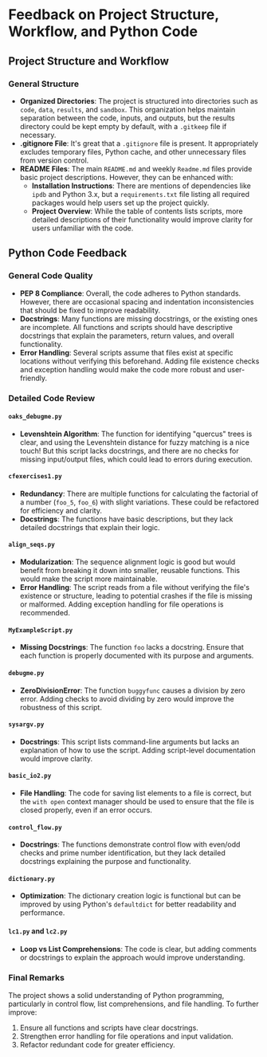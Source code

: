 
# Feedback on Project Structure, Workflow, and Python Code

## Project Structure and Workflow

### General Structure
- **Organized Directories**: The project is structured into directories such as `code`, `data`, `results`, and `sandbox`. This organization helps maintain separation between the code, inputs, and outputs, but the results directory could be kept empty by default, with a `.gitkeep` file if necessary.
- **.gitignore File**: It's great that a `.gitignore` file is present. It appropriately excludes temporary files, Python cache, and other unnecessary files from version control.
- **README Files**: The main `README.md` and weekly `Readme.md` files provide basic project descriptions. However, they can be enhanced with:
  - **Installation Instructions**: There are mentions of dependencies like `ipdb` and Python 3.x, but a `requirements.txt` file listing all required packages would help users set up the project quickly.
  - **Project Overview**: While the table of contents lists scripts, more detailed descriptions of their functionality would improve clarity for users unfamiliar with the code.

## Python Code Feedback

### General Code Quality
- **PEP 8 Compliance**: Overall, the code adheres to Python standards. However, there are occasional spacing and indentation inconsistencies that should be fixed to improve readability.
- **Docstrings**: Many functions are missing docstrings, or the existing ones are incomplete. All functions and scripts should have descriptive docstrings that explain the parameters, return values, and overall functionality.
- **Error Handling**: Several scripts assume that files exist at specific locations without verifying this beforehand. Adding file existence checks and exception handling would make the code more robust and user-friendly.

### Detailed Code Review

#### `oaks_debugme.py`
- **Levenshtein Algorithm**: The function for identifying "quercus" trees is clear, and using the Levenshtein distance for fuzzy matching is a nice touch! But this script lacks docstrings, and there are no checks for missing input/output files, which could lead to errors during execution.
  
#### `cfexercises1.py`
- **Redundancy**: There are multiple functions for calculating the factorial of a number (`foo_5`, `foo_6`) with slight variations. These could be refactored for efficiency and clarity.
- **Docstrings**: The functions have basic descriptions, but they lack detailed docstrings that explain their logic.

#### `align_seqs.py`
- **Modularization**: The sequence alignment logic is good but would benefit from breaking it down into smaller, reusable functions. This would make the script more maintainable.
- **Error Handling**: The script reads from a file without verifying the file's existence or structure, leading to potential crashes if the file is missing or malformed. Adding exception handling for file operations is recommended.

#### `MyExampleScript.py`
- **Missing Docstrings**: The function `foo` lacks a docstring. Ensure that each function is properly documented with its purpose and arguments.
  
#### `debugme.py`
- **ZeroDivisionError**: The function `buggyfunc` causes a division by zero error. Adding checks to avoid dividing by zero would improve the robustness of this script.
  
#### `sysargv.py`
- **Docstrings**: This script lists command-line arguments but lacks an explanation of how to use the script. Adding script-level documentation would improve clarity.
  
#### `basic_io2.py`
- **File Handling**: The code for saving list elements to a file is correct, but the `with open` context manager should be used to ensure that the file is closed properly, even if an error occurs.
  
#### `control_flow.py`
- **Docstrings**: The functions demonstrate control flow with even/odd checks and prime number identification, but they lack detailed docstrings explaining the purpose and functionality.
  
#### `dictionary.py`
- **Optimization**: The dictionary creation logic is functional but can be improved by using Python's `defaultdict` for better readability and performance.
  
#### `lc1.py` and `lc2.py`
- **Loop vs List Comprehensions**: The code is clear, but adding comments or docstrings to explain the approach would improve understanding.

### Final Remarks
The project shows a solid understanding of Python programming, particularly in control flow, list comprehensions, and file handling. To further improve:
1. Ensure all functions and scripts have clear docstrings.
2. Strengthen error handling for file operations and input validation.
3. Refactor redundant code for greater efficiency.